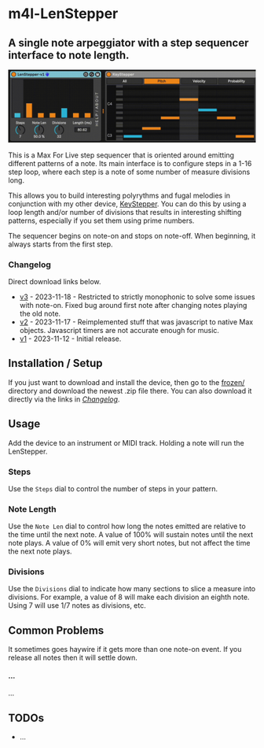 # m4l-LenStepper

## A single note arpeggiator with a step sequencer interface to note length.

![LenStepper](images/LenStepper.gif)

This is a Max For Live step sequencer that is oriented around emitting different patterns of a note. Its main interface is to configure steps in a 1-16 step loop, where each step is a note of some number of measure divisions long.

This allows you to build interesting polyrythms and fugal melodies in
conjunction with my other device,
[KeyStepper](https://github.com/zsteinkamp/m4l-KeyStepper/). You can do this by
using a loop length and/or number of divisions that results in interesting
shifting patterns, especially if you set them using prime numbers.

The sequencer begins on note-on and stops on note-off. When beginning, it always starts from the first step.

### Changelog

Direct download links below.

- [v3](https://github.com/zsteinkamp/m4l-LenStepper/raw/main/frozen/LenStepper-v3.amxd) - 2023-11-18 - Restricted to strictly monophonic to solve some issues with note-on. Fixed bug around first note after changing notes playing the old note.
- [v2](https://github.com/zsteinkamp/m4l-LenStepper/raw/main/frozen/LenStepper-v2.amxd) - 2023-11-17 - Reimplemented stuff that was javascript to native Max objects. Javascript timers are not accurate enough for music.
- [v1](https://github.com/zsteinkamp/m4l-LenStepper/raw/main/frozen/LenStepper-v1.amxd) - 2023-11-12 - Initial release.

## Installation / Setup

If you just want to download and install the device, then go to the [frozen/](https://github.com/zsteinkamp/m4l-LenStepper/tree/main/frozen) directory and download the newest .zip file there. You can also download it directly via the links in [_Changelog_](#changelog).

## Usage

Add the device to an instrument or MIDI track. Holding a note will run the LenStepper.

### Steps

Use the `Steps` dial to control the number of steps in your pattern.

### Note Length

Use the `Note Len` dial to control how long the notes emitted are relative to
the time until the next note. A value of 100% will sustain notes until the next
note plays. A value of 0% will emit very short notes, but not affect the time
the next note plays.

### Divisions

Use the `Divisions` dial to indicate how many sections to slice a measure into
divisions. For example, a value of 8 will make each division an eighth note.
Using 7 will use 1/7 notes as divisions, etc.

## Common Problems

It sometimes goes haywire if it gets more than one note-on event. If you release all notes then it will settle down.

#### ...

...

## TODOs

- ...
